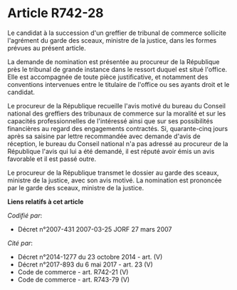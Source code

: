 # Article R742-28

Le candidat à la succession d'un greffier de tribunal de commerce sollicite l'agrément du garde des sceaux, ministre de la
justice, dans les formes prévues au présent article.

La demande de nomination est présentée au procureur de la République près le tribunal de grande instance dans le ressort
duquel est situé l'office. Elle est accompagnée de toute pièce justificative, et notamment des conventions intervenues entre
le titulaire de l'office ou ses ayants droit et le candidat.

Le procureur de la République recueille l'avis motivé du bureau du Conseil national des greffiers des tribunaux de commerce
sur la moralité et sur les capacités professionnelles de l'intéressé ainsi que sur ses possibilités financières au regard des
engagements contractés. Si, quarante-cinq jours après sa saisine par lettre recommandée avec demande d'avis de réception, le
bureau du Conseil national n'a pas adressé au procureur de la République l'avis qui lui a été demandé, il est réputé avoir
émis un avis favorable et il est passé outre.

Le procureur de la République transmet le dossier au garde des sceaux, ministre de la justice, avec son avis motivé. La
nomination est prononcée par le garde des sceaux, ministre de la justice.

**Liens relatifs à cet article**

_Codifié par_:

  - Décret n°2007-431 2007-03-25 JORF 27 mars 2007

_Cité par_:

  - Décret n°2014-1277 du 23 octobre 2014 - art. (V)
  - Décret n°2017-893 du 6 mai 2017 - art. 23 (V)
  - Code de commerce - art. R742-21 (V)
  - Code de commerce - art. R743-79 (V)

